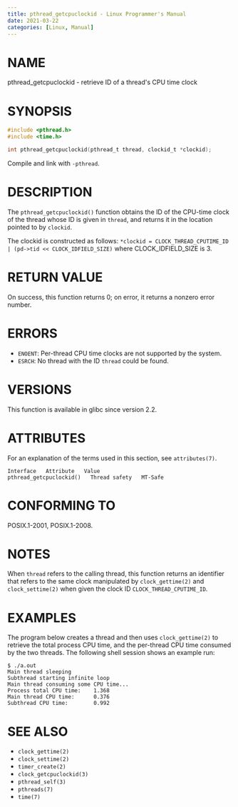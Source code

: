 ```yaml
---
title: pthread_getcpuclockid - Linux Programmer's Manual
date: 2021-03-22
categories: [Linux, Manual]
---
```


# NAME

pthread_getcpuclockid - retrieve ID of a thread's CPU time clock

# SYNOPSIS

```c
#include <pthread.h>
#include <time.h>

int pthread_getcpuclockid(pthread_t thread, clockid_t *clockid);
```

Compile and link with `-pthread`.

# DESCRIPTION

The `pthread_getcpuclockid()` function obtains the ID of the CPU-time clock of the thread whose ID is given in `thread`, and returns it in the location pointed to by `clockid`.

The clockid is constructed as follows: `*clockid = CLOCK_THREAD_CPUTIME_ID | (pd->tid << CLOCK_IDFIELD_SIZE)` where CLOCK_IDFIELD_SIZE is 3.

# RETURN VALUE

On success, this function returns 0; on error, it returns a nonzero error number.

# ERRORS

- `ENOENT`: Per-thread CPU time clocks are not supported by the system.
- `ESRCH`: No thread with the ID `thread` could be found.

# VERSIONS

This function is available in glibc since version 2.2.

# ATTRIBUTES

For an explanation of the terms used in this section, see `attributes(7)`.

```
Interface   Attribute   Value
pthread_getcpuclockid()   Thread safety   MT-Safe
```

# CONFORMING TO

POSIX.1-2001, POSIX.1-2008.

# NOTES

When `thread` refers to the calling thread, this function returns an identifier that refers to the same clock manipulated by `clock_gettime(2)` and `clock_settime(2)` when given the clock ID `CLOCK_THREAD_CPUTIME_ID`.

# EXAMPLES

The program below creates a thread and then uses `clock_gettime(2)` to retrieve the total process CPU time, and the per-thread CPU time consumed by the two threads. The following shell session shows an example run:

```shell
$ ./a.out
Main thread sleeping
Subthread starting infinite loop
Main thread consuming some CPU time...
Process total CPU time:    1.368
Main thread CPU time:      0.376
Subthread CPU time:        0.992
```

# SEE ALSO

- `clock_gettime(2)`
- `clock_settime(2)`
- `timer_create(2)`
- `clock_getcpuclockid(3)`
- `pthread_self(3)`
- `pthreads(7)`
- `time(7)`
